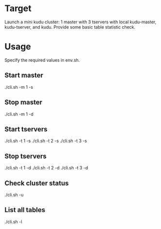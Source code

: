 # Target
Launch a mini kudu cluster: 1 master with 3 tservers with local kudu-master, kudu-tserver, and kudu. Provide some basic table statistic check.

# Usage
Specify the required values in env.sh.
## Start master
./cli.sh -m 1 -s
## Stop master
./cli.sh -m 1 -d
## Start tservers
./cli.sh -t 1 -s
./cli.sh -t 2 -s
./cli.sh -t 3 -s
## Stop tservers
./cli.sh -t 1 -d
./cli.sh -t 2 -d
./cli.sh -t 3 -d
## Check cluster status
./cli.sh -u
## List all tables
./cli.sh -l
